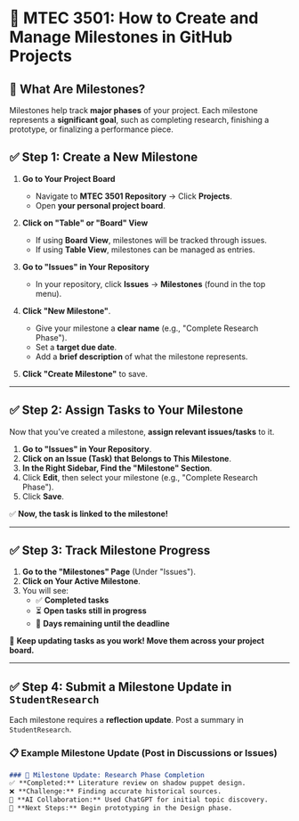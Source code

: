 # 🎯 MTEC 3501: How to Create and Manage Milestones in GitHub Projects

## **📌 What Are Milestones?**
Milestones help track **major phases** of your project. Each milestone represents a **significant goal**, such as completing research, finishing a prototype, or finalizing a performance piece.

## **✅ Step 1: Create a New Milestone**
1. **Go to Your Project Board**
   - Navigate to **MTEC 3501 Repository** → Click **Projects**.
   - Open **your personal project board**.

2. **Click on "Table" or "Board" View**
   - If using **Board View**, milestones will be tracked through issues.
   - If using **Table View**, milestones can be managed as entries.

3. **Go to "Issues" in Your Repository**
   - In your repository, click **Issues** → **Milestones** (found in the top menu).

4. **Click "New Milestone"**.
   - Give your milestone a **clear name** (e.g., "Complete Research Phase").
   - Set a **target due date**.
   - Add a **brief description** of what the milestone represents.

5. **Click "Create Milestone"** to save.

---

## **✅ Step 2: Assign Tasks to Your Milestone**
Now that you’ve created a milestone, **assign relevant issues/tasks** to it.

1. **Go to "Issues" in Your Repository**.
2. **Click on an Issue (Task) that Belongs to This Milestone**.
3. **In the Right Sidebar, Find the "Milestone" Section**.
4. Click **Edit**, then select your milestone (e.g., "Complete Research Phase").
5. Click **Save**.

✅ **Now, the task is linked to the milestone!**

---

## **✅ Step 3: Track Milestone Progress**
1. **Go to the "Milestones" Page** (Under "Issues").
2. **Click on Your Active Milestone**.
3. You will see:
   - ✅ **Completed tasks**
   - ⏳ **Open tasks still in progress**
   - 📅 **Days remaining until the deadline**

🔄 **Keep updating tasks as you work! Move them across your project board.**

---

## **✅ Step 4: Submit a Milestone Update in `StudentResearch`**
Each milestone requires a **reflection update**. Post a summary in `StudentResearch`.

### **📋 Example Milestone Update (Post in Discussions or Issues)**
```md
### 🚀 Milestone Update: Research Phase Completion
✅ **Completed:** Literature review on shadow puppet design.  
❌ **Challenge:** Finding accurate historical sources.  
🤖 **AI Collaboration:** Used ChatGPT for initial topic discovery.  
🔄 **Next Steps:** Begin prototyping in the Design phase.  
